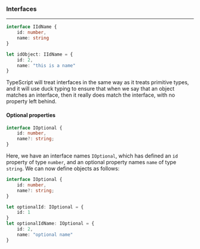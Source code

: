 ### Interfaces
___
```typescript
interface IIdName {
    id: number,
    name: string
}

let idObject: IIdName = {
    id: 2,
    name: "this is a name"
}
```
TypeScript will treat interfaces in the same way as it treats primitive types,
and it will use duck typing to ensure that when we say that an object matches an interface,
then it really does match the interface, with no property left behind.

#### Optional properties
```typescript
interface IOptional {
    id: number,
    name?: string;
}
```
Here, we have an interface names `IOptional`,
which has defined an `id` property of type `number`, and an optional property names `name` of type `string`.
We can now define objects as follows:
```typescript
interface IOptional {
    id: number,
    name?: string;
}

let optionalId: IOptional = {
    id: 1
}
let optionalIdName: IOptional = {
    id: 2,
    name: "optional name"
}
```